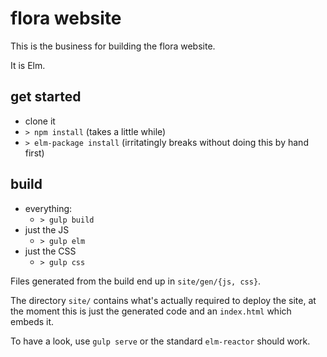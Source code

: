 # flora website

This is the business for building the flora website.

It is Elm.

## get started
- clone it
- `> npm install`  (takes a little while)
- `> elm-package install`  (irritatingly breaks without doing this by hand first)

## build
- everything:
  - `> gulp build`
- just the JS
  - `> gulp elm`
- just the CSS
  - `> gulp css`

Files generated from the build end up in `site/gen/{js, css}`.

The directory `site/` contains what's actually required to deploy the site,
at the moment this is just the generated code and an `index.html` which
embeds it.

To have a look, use `gulp serve` or the standard `elm-reactor` should work.
